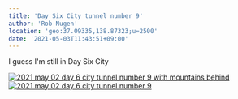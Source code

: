 ```yaml
---
title: 'Day Six City tunnel number 9'
author: 'Rob Nugen'
location: 'geo:37.09335,138.87323;u=2500'
date: '2021-05-03T11:43:51+09:00'
---
```



I guess I'm still in Day Six City

[![2021 may 02 day 6 city tunnel number 9 with mountains behind](//b.robnugen.com/quests/walk-to-niigata/2021/en_route/day-18/thumbs/2021_may_02_day_6_city_tunnel_number_9_with_mountains_behind.jpeg)](//b.robnugen.com/quests/walk-to-niigata/2021/en_route/day-18/2021_may_02_day_6_city_tunnel_number_9_with_mountains_behind.jpeg)
[![2021 may 02 day 6 city tunnel number 9](//b.robnugen.com/quests/walk-to-niigata/2021/en_route/day-18/thumbs/2021_may_02_day_6_city_tunnel_number_9.jpeg)](//b.robnugen.com/quests/walk-to-niigata/2021/en_route/day-18/2021_may_02_day_6_city_tunnel_number_9.jpeg)          
